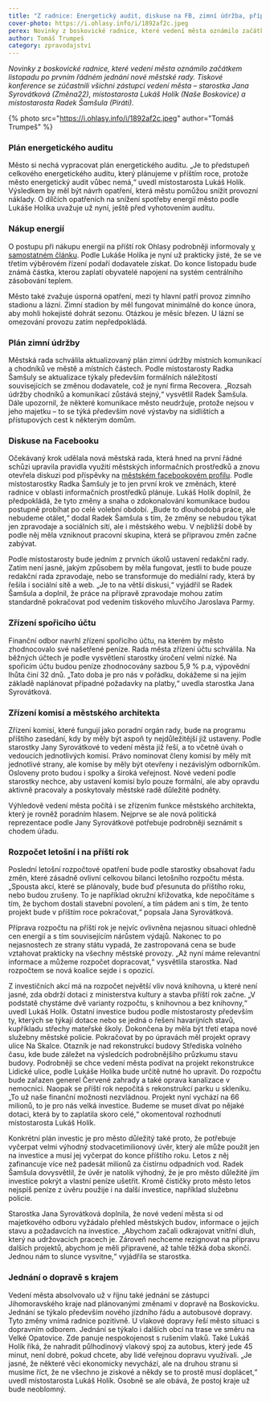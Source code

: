 ```yaml
---
title: "Z radnice: Energetický audit, diskuse na FB, zimní údržba, příprava rozpočtu a plán investic"
cover-photo: https://i.ohlasy.info/i/1892af2c.jpeg
perex: Novinky z boskovické radnice, které vedení města oznámilo začátkem listopadu po prvním řádném jednání nové městské rady.
author: Tomáš Trumpeš
category: zpravodajství
---
```


*Novinky z boskovické radnice, které vedení města oznámilo začátkem listopadu po prvním řádném jednání nové městské rady. Tiskové konference se zúčastnili všichni zástupci vedení města – starostka Jana Syrovátková (Změna22), místostarosta Lukáš Holík (Naše Boskovice) a místostarosta Radek Šamšula (Piráti).*

{% photo src="https://i.ohlasy.info/i/1892af2c.jpeg" author="Tomáš Trumpeš" %}

### Plán energetického auditu

Město si nechá vypracovat plán energetického auditu. „Je to předstupeň celkového energetického auditu, který plánujeme v příštím roce, protože město energetický audit vůbec nemá,“ uvedl místostarosta Lukáš Holík. Výsledkem by měl být návrh opatření, která městu pomůžou snížit provozní náklady. O dílčích opatřeních na snížení spotřeby energií město podle Lukáše Holíka uvažuje už nyní, ještě před vyhotovením auditu.

### Nákup energií

O postupu při nákupu energií na příští rok Ohlasy podrobněji informovaly [v samostatném článku](https://ohlasy.info/clanky/2022/11/nakup-tepla.html). Podle Lukáše Holíka je nyní už prakticky jisté, že se ve třetím výběrovém řízení podaří dodavatele získat. Do konce listopadu bude známá částka, kterou zaplatí obyvatelé napojení na systém centrálního zásobování teplem.

Město také zvažuje úsporná opatření, mezi ty hlavní patří provoz zimního stadionu a lázní. Zimní stadion by měl fungovat minimálně do konce února, aby mohli hokejisté dohrát sezonu. Otázkou je měsíc březen. U lázní se omezování provozu zatím nepředpokládá.

### Plán zimní údržby

Městská rada schválila aktualizovaný plán zimní údržby místních komunikací a chodníků ve městě a místních částech. Podle místostarosty Radka Šamšuly se aktualizace týkaly především formálních náležitostí souvisejících se změnou dodavatele, což je nyní firma Recovera. „Rozsah údržby chodníků a komunikací zůstává stejný,“ vysvětlil Radek Šamšula. Dále upozornil, že některé komunikace město neudržuje, protože nejsou v jeho majetku – to se týká především nové výstavby na sídlištích a přístupových cest k některým domům.

### Diskuse na Facebooku

Očekávaný krok udělala nová městská rada, která hned na první řádné schůzi upravila pravidla využití městských informačních prostředků a znovu otevřela diskuzi pod příspěvky na [městském facebookovém profilu](https://www.facebook.com/mestoboskovice). Podle místostarostky Radka Šamšuly je to jen první krok ve změnách, které radnice v oblasti informačních prostředků plánuje. Lukáš Holík doplnil, že předpokládá, že tyto změny a snaha o zdokonalování komunikace budou postupně probíhat po celé volební období. „Bude to dlouhodobá práce, ale nebudeme otálet,“ dodal Radek Šamšula s tím, že změny se nebudou týkat jen zpravodaje a sociálních sítí, ale i městského webu. V nejbližší době by podle něj měla vzniknout pracovní skupina, která se přípravou změn začne zabývat.

Podle místostarosty bude jedním z prvních úkolů ustavení redakční rady. Zatím není jasné, jakým způsobem by měla fungovat, jestli to bude pouze redakční rada zpravodaje, nebo se transformuje do mediální rady, která by řešila i sociální sítě a web. „Je to na větší diskusi,“ vyjádřil se Radek Šamšula a doplnil, že práce na přípravě zpravodaje mohou zatím standardně pokračovat pod vedením tiskového mluvčího Jaroslava Parmy.

### Zřízení spořicího účtu

Finanční odbor navrhl zřízení spořicího účtu, na kterém by město zhodnocovalo své našetřené peníze. Rada města zřízení účtu schválila. Na běžných účtech je podle vysvětlení starostky úročení velmi nízké. Na spořicím účtu budou peníze zhodnocovány sazbou 5,9 % p.a, výpovědní lhůta činí 32 dnů. „Tato doba je pro nás v pořádku, dokážeme si na jejím základě naplánovat případné požadavky na platby,“ uvedla starostka Jana Syrovátková.

### Zřízení komisí a městského architekta

Zřízení komisí, které fungují jako poradní orgán rady, bude na programu příštího zasedání, kdy by měly být aspoň ty nejdůležitější již ustaveny. Podle starostky Jany Syrovátkové to vedení města již řeší, a to včetně úvah o vedoucích jednotlivých komisí. Právo nominovat členy komisí by měly mít jednotlivé strany, ale komise by měly být otevřeny i nezávislým odborníkům. Osloveny proto budou i spolky a široká veřejnost. Nové vedení podle starostky nechce, aby ustavení komisí bylo pouze formální, ale aby opravdu aktivně pracovaly a poskytovaly městské radě důležité podněty.

Výhledově vedení města počítá i se zřízením funkce městského architekta, který je rovněž poradním hlasem. Nejprve se ale nová politická reprezentace podle Jany Syrovátkové potřebuje podrobněji seznámit s chodem úřadu.

### Rozpočet letošní i na příští rok

Poslední letošní rozpočtové opatření bude podle starostky obsahovat řadu změn, které zásadně ovlivní celkovou bilanci letošního rozpočtu města. „Spousta akcí, které se plánovaly, bude buď přesunuta do příštího roku, nebo budou zrušeny. To je například okružní křižovatka, kde nepočítáme s tím, že bychom dostali stavební povolení, a tím pádem ani s tím, že tento projekt bude v příštím roce pokračovat,“ popsala Jana Syrovátková.

Příprava rozpočtu na příští rok je nejvíc ovlivněna nejasnou situaci ohledně cen energií a s tím souvisejícím nárůstem výdajů. Nakonec to po nejasnostech ze strany státu vypadá, že zastropovaná cena se bude vztahovat prakticky na všechny městské provozy. „Až nyní máme relevantní informace a můžeme rozpočet dopracovat,“ vysvětlila starostka. Nad rozpočtem se nová koalice sejde i s opozicí.

Z investičních akcí má na rozpočet největší vliv nová knihovna, u které není jasné, zda obdrží dotaci z ministerstva kultury a stavba příští rok začne. „V podstatě chystáme dvě varianty rozpočtu, s knihovnou a bez knihovny,“ uvedl Lukáš Holík. Ostatní investice budou podle místostarosty především ty, kterých se týkají dotace nebo se jedná o řešení havarijních stavů, kupříkladu střechy mateřské školy. Dokončena by měla být třetí etapa nové služebny městské policie. Pokračovat by po úpravách měl projekt opravy ulice Na Skalce. Otazník je nad rekonstrukcí budovy Střediska volného času, kde bude záležet na výsledcích podrobnějšího průzkumu stavu budovy. Podrobněji se chce vedení města podívat na projekt rekonstrukce Lidické ulice, podle Lukáše Holíka bude určitě nutné ho upravit. Do rozpočtu bude zařazen generel Červené zahrady a také oprava kanalizace v nemocnici. Naopak se příští rok nepočítá s rekonstrukcí parku u skleníku. „To už naše finanční možnosti nezvládnou. Projekt nyní vychází na 66 milionů, to je pro nás velká investice. Budeme se muset dívat po nějaké dotaci, která by to zaplatila skoro celé,“ okomentoval rozhodnutí místostarosta Lukáš Holík.

Konkrétní plán investic je pro město důležitý také proto, že potřebuje vyčerpat velmi výhodný stodvacetimilionový úvěr, který ale může použít jen na investice a musí jej vyčerpat do konce příštího roku. Letos z něj zafinancuje více než padesát milionů za čistírnu odpadních vod. Radek Šamšula dovysvětlil, že úvěr je natolik výhodný, že je pro město důležité jím investice pokrýt a vlastní peníze ušetřit. Kromě čističky proto město letos nejspíš peníze z úvěru použije i na další investice, například služebnu policie.

Starostka Jana Syrovátková doplnila, že nové vedení města si od majetkového odboru vyžádalo přehled městských budov, informace o jejich stavu a požadavcích na investice. „Abychom začali odkrajovat vnitřní dluh, který na udržovacích pracech je. Zároveň nechceme rezignovat na přípravu dalších projektů, abychom je měli připravené, až tahle těžká doba skončí. Jednou nám to slunce vysvitne,“ vyjádřila se starostka.

### Jednání o dopravě s krajem

Vedení města absolvovalo už v říjnu také jednání se zástupci Jihomoravského kraje nad plánovanými změnami v dopravě na Boskovicku. Jednání se týkalo především nového jízdního řádu a autobusové dopravy. Tyto změny vnímá radnice pozitivně. U vlakové dopravy řeší město situaci s dopravním odborem. Jednání se týkalo i dalších obcí na trase ve směru na Velké Opatovice. Zde panuje nespokojenost s rušením vlaků. Také Lukáš Holík říká, že nahradit půlhodinový vlakový spoj za autobus, který jede 45 minut, není dobré, pokud chcete, aby lidé veřejnou dopravu využívali. „Je jasné, že některé věci ekonomicky nevychází, ale na druhou stranu si musíme říct, že ne všechno je ziskové a někdy se to prostě musí doplácet,“ uvedl místostarosta Lukáš Holík. Osobně se ale obává, že postoj kraje už bude neoblomný.